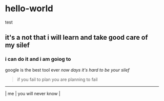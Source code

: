 # hello-world
test
## it's a not that i will learn and take good care of my silef 
### i can do it and i am goiog to 
google is the best tool ever 
*now days it's hard to be your silef*
>if you fail to plan you are planning to fail
---------------------------------------------------
 | me | you will never know |
